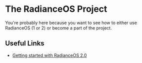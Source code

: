 # The RadianceOS Project
You're probably here because you want to see how to either use RadianceOS (1 or 2) or become a part of the project.

## Useful Links
- [Getting started with RadianceOS 2.0](/2.0/docs/getting-started)
